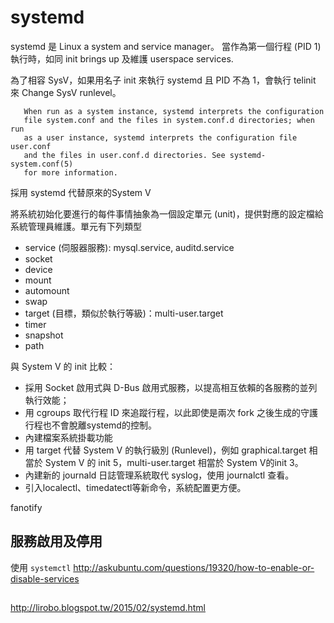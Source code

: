 # systemd
systemd 是 Linux  a system and service manager。
當作為第一個行程 (PID 1) 執行時，如同 init brings up 及維護 userspace services.

為了相容 SysV，如果用名子 init 來執行 systemd 且 PID 不為 1，會執行 telinit 來 Change SysV runlevel。

       When run as a system instance, systemd interprets the configuration
       file system.conf and the files in system.conf.d directories; when run
       as a user instance, systemd interprets the configuration file user.conf
       and the files in user.conf.d directories. See systemd-system.conf(5)
       for more information.

採用 systemd 代替原來的System V

將系統初始化要進行的每件事情抽象為一個設定單元 (unit)，提供對應的設定檔給系統管理員維護。單元有下列類型
* service (伺服器服務): mysql.service, auditd.service
* socket
* device
* mount
* automount
* swap
* target (目標，類似於執行等級)：multi-user.target
* timer
* snapshot
* path

與 System V 的 init 比較：
* 採用 Socket 啟用式與 D-Bus 啟用式服務，以提高相互依賴的各服務的並列執行效能；
* 用 cgroups 取代行程 ID 來追蹤行程，以此即使是兩次 fork 之後生成的守護行程也不會脫離systemd的控制。
* 內建檔案系統掛載功能
* 用 target 代替 System V 的執行級別 (Runlevel)，例如 graphical.target 相當於 System V 的 init 5，multi-user.target 相當於 System V的init 3。
* 內建新的 journald 日誌管理系統取代 syslog，使用 journalctl 查看。
* 引入localectl、timedatectl等新命令，系統配置更方便。

fanotify

## 服務啟用及停用
使用 `systemctl`
http://askubuntu.com/questions/19320/how-to-enable-or-disable-services

##
http://lirobo.blogspot.tw/2015/02/systemd.html
